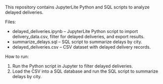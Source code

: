 This repository contains JupyterLite Python and SQL scripts to analyze delayed deliveries.

Files:
- delayed_deliveries.ipynb – JupyterLite Python script to import delivery_data.csv, filter for delayed deliveries, and export results.
- summarize_delays.sql – SQL script to summarize delays by city.
- delayed_deliveries.csv – CSV dataset with delayed delivery records.

How to run:
1. Run the Python script in Jupyter to filter delayed deliveries.
2. Load the CSV into a SQL database and run the SQL script to summarize delays by city.
